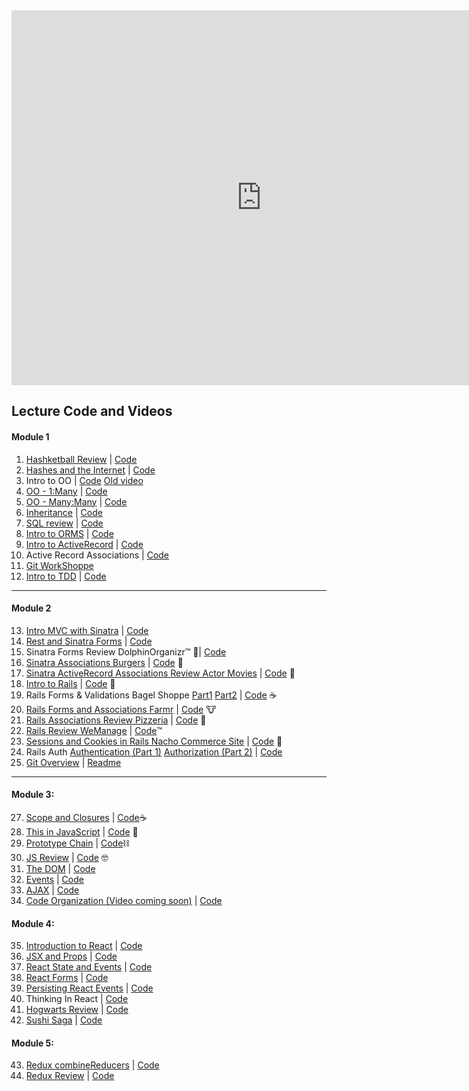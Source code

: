 <iframe src="https://calendar.google.com/calendar/embed?src=flatironschool.com_re5hqgkglc2joun275gd81a6ig%40group.calendar.google.com&ctz=America%2FNew_York" style="border: 0" width="800" height="600" frameborder="0" scrolling="no"></iframe>

## Lecture Code and Videos

#### Module 1
1. [Hashketball Review](https://youtu.be/_v6x8tWGcws) | [Code](https://github.com/learn-co-students/nyc-web-062518/tree/master/01-hashketball-review)
2. [Hashes and the Internet](https://youtu.be/eux23aSLarU) | [Code](https://github.com/learn-co-students/nyc-web-062518/tree/master/02-hashes-and-the-internet)
3. Intro to OO | [Code](https://github.com/learn-co-students/nyc-web-062518/tree/master/03-intro-oo) [Old video](https://www.youtube.com/watch?v=ScTVbtPcIkw)
4. [OO - 1:Many](https://youtu.be/auD-evtaWBA) | [Code](https://github.com/learn-co-students/nyc-web-062518/tree/master/04-one-to-many)
5. [OO - Many:Many](https://youtu.be/w8JgVD2EpTg) | [Code](https://github.com/learn-co-students/nyc-web-062518/tree/master/05-many-to-many)
6. [Inheritance](https://youtu.be/Cd4eoeNuGAU) | [Code](https://github.com/learn-co-students/nyc-web-062518/tree/master/06-inheritance)
7. [SQL review](https://youtu.be/RBGmdYuYbgg) | [Code](https://github.com/learn-co-students/nyc-web-062518/tree/master/07-sql-review)
8. [Intro to ORMS](https://www.youtube.com/watch?v=h545In-U0Q0&feature=youtu.be) | [Code](https://github.com/learn-co-students/nyc-web-062518/tree/master/08-intro-orms)
9. [Intro to ActiveRecord](https://youtu.be/SK5NAL0icwU) | [Code](https://github.com/learn-co-students/nyc-web-062518/tree/master/09-active-record-intro)
10. Active Record Associations | [Code](https://github.com/learn-co-students/nyc-web-062518/tree/master/10-active-record-associations)
11. [Git WorkShoppe](https://github.com/learn-co-students/nyc-web-062518/tree/master/11-git-workflow)
12. [Intro to TDD](https://www.youtube.com/watch?v=Yhjx1ie--Qw) | [Code](https://github.com/learn-co-students/nyc-web-062518/tree/master/12-intro-to-tdd)

---

#### Module 2
13. [Intro MVC with Sinatra](https://www.youtube.com/watch?v=ashEBVxwbYs) | [Code](https://github.com/learn-co-students/nyc-web-062518/tree/master/13-sinatra-mvc-intro-people)
15. [Rest and Sinatra Forms](https://www.youtube.com/watch?v=hXucgXZhEs4) | [Code](https://github.com/learn-co-students/nyc-web-062518/tree/master/14-sinatra-forms-rest)
16. Sinatra Forms Review DolphinOrganizr™️ 🐬| [Code](https://github.com/learn-co-students/nyc-web-062518/tree/master/15-sinatra-forms-review-dolphinorganizr)
17. [Sinatra Associations Burgers](https://www.youtube.com/watch?v=EMrHp5d3tTI) | [Code](https://github.com/learn-co-students/nyc-web-062518/tree/master/16-sinatra-active-record-relationships-burgers) 🍔
18. [Sinatra ActiveRecord Associations Review Actor Movies](https://www.youtube.com/watch?v=WtpSJy69Wcc) | [Code](https://github.com/learn-co-students/nyc-web-062518/tree/master/17-activerecord-sinatra-relationships-review-moviestarz) 🍿
19. [Intro to Rails](https://youtu.be/ZT2FeGiIFVk) | [Code](https://github.com/learn-co-students/nyc-web-062518/tree/master/18-intro-rails-donut-shop) 🍩
20. Rails Forms & Validations Bagel Shoppe [Part1](https://www.youtube.com/watch?v=HgUvzyCAsiU) [Part2](https://www.youtube.com/watch?v=6v9yH15uYCI) | [Code](https://github.com/learn-co-students/nyc-web-062518/tree/master/19-rails-forms-rest-validations-bagel-shop) ☕️
21. [Rails Forms and Associations Farmr](https://www.youtube.com/watch?v=a0R84PId4hE) | [Code](https://github.com/learn-co-students/nyc-web-062518/tree/master/20-rails-associations-farmr) 🐮
22. [Rails Associations Review Pizzeria](https://www.youtube.com/watch?v=mnqn6LAZtoA) | [Code](https://github.com/learn-co-students/nyc-web-062518/tree/master/21-rails-associations-review-pizzas) 🍕
23. [Rails Review WeManage](https://www.youtube.com/watch?v=2rSYY7t1ljE) | [Code](https://github.com/learn-co-students/nyc-web-062518/tree/master/22-rails-review-we-work-tm)™️
24. [Sessions and Cookies in Rails Nacho Commerce Site](https://www.youtube.com/watch?v=1gkSezbL6WQ) | [Code](https://github.com/learn-co-students/nyc-web-062518/tree/master/23-sessions-cookies-flavortown) 🧀
25. Rails Auth [Authentication (Part 1)](https://www.youtube.com/watch?v=6KaCa-LG7WQ) [Authorization (Part 2)](https://www.youtube.com/watch?v=Ai6DAKyKTvA) | [Code](https://github.com/learn-co-students/nyc-web-062518/tree/master/24-rails-auth)
25. [Git Overview](https://www.youtube.com/watch?v=0kb3D4XHzFg) | [Readme](https://github.com/learn-co-students/nyc-web-062518/tree/master/25-ye-olde-git-workshoppe)

---

#### Module 3:
27. [Scope and Closures](https://www.youtube.com/watch?v=fRI7V8AtyeM) | [Code](https://github.com/learn-co-students/nyc-web-062518/tree/master/26-scope-and-closures)☕️
28. [This in JavaScript](https://www.youtube.com/watch?v=4F7jDJiWAUI) | [Code](https://github.com/learn-co-students/nyc-web-062518/tree/master/27-this-is-javascript) 🤔
29. [Prototype Chain](https://www.youtube.com/watch?v=evKgyZvw5lE&feature=youtu.be) | [Code](https://github.com/learn-co-students/nyc-web-062518/tree/master/28-prototype-chain)⛓
30. [JS Review](https://www.youtube.com/watch?v=XdLPA-QAIZo) | [Code](https://github.com/learn-co-students/nyc-web-062518/tree/master/29-js-midweek-review) 🤓
31. [The DOM](https://youtu.be/-S60o1AMGzY) | [Code](https://github.com/learn-co-students/nyc-web-062518/tree/master/30-the-dom)
32. [Events](https://youtu.be/9itUnrpSzmM) | [Code](https://github.com/learn-co-students/nyc-web-062518/tree/master/31-js-events)
33. [AJAX](https://www.youtube.com/watch?v=c98Zi5OWlK8&feature=youtu.be) | [Code](https://github.com/learn-co-students/nyc-web-062518/tree/master/32-ajax)
34. [Code Organization (Video coming soon)](https://www.youtube.com/watch?v=MuUaqt4Pauo&feature=youtu.be) | [Code](https://github.com/learn-co-students/nyc-web-062518/tree/master/33-code-organization)

#### Module 4:
35. [Introduction to React](https://www.youtube.com/watch?v=1pzWcMG_1Xk&feature=youtu.be) | [Code](https://github.com/learn-co-students/nyc-web-062518/tree/master/34-introduction-to-react)
36. [JSX and Props](https://www.youtube.com/watch?v=-CBSIIMqu4c&feature=youtu.be) | [Code](https://github.com/learn-co-students/nyc-web-062518/tree/master/35-react-jsx-pros-instaflat)
37. [React State and Events](https://www.youtube.com/watch?v=P-OMEFdm_6k&feature=youtu.be) | [Code](https://codesandbox.io/s/04m31n72w0)
38. [React Forms](https://www.youtube.com/watch?v=SGtzi_v-pkI&feature=youtu.be) | [Code](https://codesandbox.io/s/olkxjkly9y)
39. [Persisting React Events](https://www.youtube.com/watch?v=i6E7kLnLqt0&feature=youtu.be) | [Code](https://codesandbox.io/s/4qpl027zvw)
40. Thinking In React | [Code](https://github.com/laurkim/scoopDoggsIceCreamShoppe)
41. [Hogwarts Review](https://youtu.be/tZIXbYus_lU) | [Code](https://github.com/laurkim/hoggyPotter)
42. [Sushi Saga](https://youtu.be/6xUFLBqyElE) | [Code](https://github.com/laurkim/SushiSagaPals)

#### Module 5:
43. [Redux combineReducers](https://youtu.be/PUQGNLdB83I) | [Code](https://github.com/learn-co-students/nyc-web-062518/tree/master/38-combine-reducers-thunk)
44. [Redux Review](https://youtu.be/djPoh6qGpm4) | [Code](https://github.com/learn-co-students/nyc-web-062518/tree/master/38-combine-reducers-thunk/pet-peeve)
